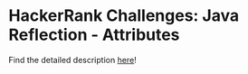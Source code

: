 # HackerRank Challenges: Java Reflection - Attributes

Find the detailed description [here](https://www.hackerrank.com/challenges/java-reflection-attributes/problem)!